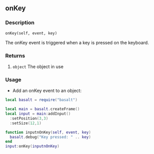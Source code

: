## onKey

### Description

`onKey(self, event, key)`

The onKey event is triggered when a key is pressed on the keyboard.

### Returns

1. `object` The object in use

### Usage

* Add an onKey event to an object:

```lua
local basalt = require("basalt")

local main = basalt.createFrame()
local input = main:addInput()
  :setPosition(3,3)
  :setSize(12,1)

function inputnOnKey(self, event, key)
  basalt.debug("Key pressed: " .. key)
end
input:onKey(inputnOnKey)
```
